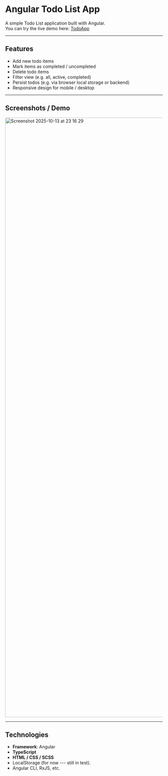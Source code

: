 # Angular Todo List App

A simple Todo List application built with Angular.  
You can try the live demo here: [TodoApp](https://todolistangular1.netlify.app/)  

---

## Features

- Add new todo items  
- Mark items as completed / uncompleted  
- Delete todo items  
- Filter view (e.g. all, active, completed)  
- Persist todos (e.g. via browser local storage or backend)  
- Responsive design for mobile / desktop  

---

## Screenshots / Demo
<img width="2940" height="1912" alt="Screenshot 2025-10-13 at 23 16 29" src="https://github.com/user-attachments/assets/910aca2f-4131-485c-b1f4-d41bb169235c" />


---

## Technologies

- **Framework**: Angular  
- **TypeScript**  
- **HTML / CSS / SCSS**  
- LocalStorage (for now --- still in test). 
- Angular CLI, RxJS, etc.
